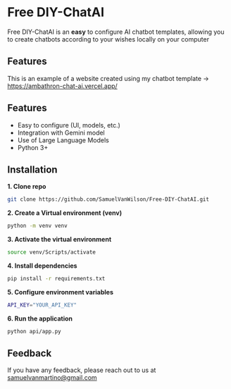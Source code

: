
# Free DIY-ChatAI

Free DIY-ChatAI is an **easy** to configure AI chatbot templates, allowing you to create chatbots according to your wishes locally on your computer

## Features

This is an example of a website created using my chatbot template -> https://ambathron-chat-ai.vercel.app/

## Features

- Easy to configure (UI, models, etc.)
- Integration with Gemini model
- Use of Large Language Models
- Python 3+

## Installation


**1. Clone repo**
```bash
git clone https://github.com/SamuelVanWilson/Free-DIY-ChatAI.git
```

**2. Create a Virtual environment (venv)**
```bash
python -m venv venv
```

**3. Activate the virtual environment**
```bash
source venv/Scripts/activate
```

**4. Install dependencies**
```bash
pip install -r requirements.txt
```

**5. Configure environment variables**
```bash
API_KEY="YOUR_API_KEY"
```

**6. Run the application**
```bash
python api/app.py
```
## Feedback

If you have any feedback, please reach out to us at samuelvanmartino@gmail.com

